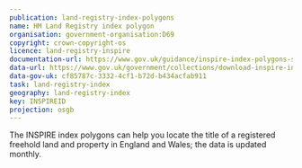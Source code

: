 ```yaml
---
publication: land-registry-index-polygons
name: HM Land Registry index polygon 
organisation: government-organisation:D69
copyright: crown-copyright-os
licence: land-registry-inspire
documentation-url: https://www.gov.uk/guidance/inspire-index-polygons-spatial-data
data-url: https://www.gov.uk/government/collections/download-inspire-index-polygons
data-gov-uk: cf85787c-3332-4cf1-b72d-b434acfab911
task: land-registry-index
geography: land-registry-index
key: INSPIREID
projection: osgb
---
```


The INSPIRE index polygons can help you locate the title of a registered freehold land and property in England and Wales; the data is updated monthly.
